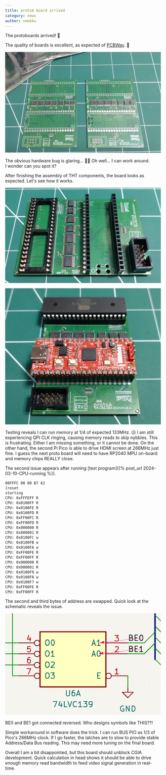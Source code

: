 ```yaml
---
title: protoA board arrived
category: news
author: smokku
---
```


The protoboards arrived! 🎉

The quality of boards is excellent, as expected of [PCBWay](https://www.pcbway.com/). 🦾

![protoA board PCBs](/media/2024-05-06_protoA.png)

The obvious hardware bug is glaring… 🤦‍♂️ Oh well… I can work around.<br>
I wonder can you spot it?

After finishing the assembly of THT components, the board looks as expected.
Let's see how it works.

![protoA board](/media/2024-05-08_protoA_1.png)

![protoA board](/media/2024-05-08_protoA_3.png)

Testing reveals I can run memory at 1/4 of expected 133MHz. 😥
I am still experiencing QPI CLK ringing, causing memory reads to skip nybbles.
This is frustrating. Either I am missing something, or it cannot be done.
On the other hand, the second Pi Pico is able to drive HDMI screen at 266MHz just fine.
I guess the next proto board will need to have RP2040 MPU on-board and memory chips REALLY close.

The second issue appears after running [test program]({% post_url 2024-03-10-CPU-running %}).

```console
00FFFC 00 00 B7 62
]reset
starting
CPU: 0xFFFEFF R
CPU: 0x0100FF R
CPU: 0x0100FE R
CPU: 0x0100FD R
CPU: 0xFF00FC R
CPU: 0xFF00FD R
CPU: 0x000000 R
CPU: 0x000001 R
CPU: 0x0100FC w
CPU: 0x0100FB w
CPU: 0x0100FA w
CPU: 0xFF00FE R
CPU: 0xFF00FF R
CPU: 0x000000 R
CPU: 0x000001 R
CPU: 0x0100F9 w
CPU: 0x0100F8 w
CPU: 0x0100F7 w
CPU: 0xFF00FE R
CPU: 0xFF00FF R
```

The second and third bytes of address are swapped. Quick look at the schematic reveals the issue.

![protoA CE reversed BUG](/media/2024-05-08_protoA_BE_bug.png)

BE0 and BE1 got connected reversed. Who designs symbols like THIS??!

Simple workaround in software does the trick. I can run BUS PIO as 1/3 of Pico's 266MHz clock.
If I go faster, the latches are to slow to provide stable Address/Data Bus reading.
This may need more tuning on the final board.

Overall I am a bit disappointed, but this board should unblock CGIA development.
Quick calculation in head shows it should be able to drive enough memory read bandwidth
to feed video signal generation in real-time.
